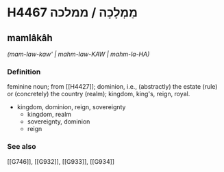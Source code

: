# H4467 מַמְלָכָה / ממלכה

## mamlâkâh

_(mam-law-kaw' | mahm-law-KAW | mahm-la-HA)_

### Definition

feminine noun; from [[H4427]]; dominion, i.e., (abstractly) the estate (rule) or (concretely) the country (realm); kingdom, king's, reign, royal.

- kingdom, dominion, reign, sovereignty
    - kingdom, realm
    - sovereignty, dominion
    - reign
### See also

[[G746]], [[G932]], [[G933]], [[G934]]

